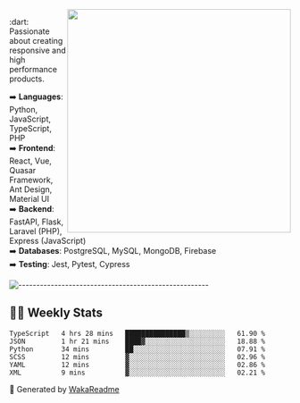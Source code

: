 <img src="https://github-readme-stats.vercel.app/api?username=iguit0&show_icons=true&include_all_commits=true&count_private=true&theme=dracula" min-width="400px" max-width="400px" width="400px" align="right" />

<p align="left"> 
  :dart: Passionate about creating responsive and high performance products.
</p>

<p align="left">
  ➡️ <strong>Languages</strong>: Python, JavaScript, TypeScript, PHP<br>
  ➡️ <strong>Frontend</strong>: React, Vue, Quasar Framework, Ant Design, Material UI<br>
  ➡️ <strong>Backend</strong>: FastAPI, Flask, Laravel (PHP), Express (JavaScript)<br>
  ➡️ <strong>Databases</strong>: PostgreSQL, MySQL, MongoDB, Firebase<br>
  ➡️ <strong>Testing</strong>: Jest, Pytest, Cypress<br>
</p>

![-----------------------------------------------------](https://raw.githubusercontent.com/andreasbm/readme/master/assets/lines/vintage.png)

## :man_technologist: Weekly Stats
<!--START_SECTION:waka-->

```text
TypeScript   4 hrs 28 mins   ███████████████▒░░░░░░░░░   61.90 %
JSON         1 hr 21 mins    ████▓░░░░░░░░░░░░░░░░░░░░   18.88 %
Python       34 mins         ██░░░░░░░░░░░░░░░░░░░░░░░   07.91 %
SCSS         12 mins         ▓░░░░░░░░░░░░░░░░░░░░░░░░   02.96 %
YAML         12 mins         ▓░░░░░░░░░░░░░░░░░░░░░░░░   02.86 %
XML          9 mins          ▓░░░░░░░░░░░░░░░░░░░░░░░░   02.21 %
```

<!--END_SECTION:waka-->

🚀 Generated by [WakaReadme](https://github.com/athul/waka-readme)
